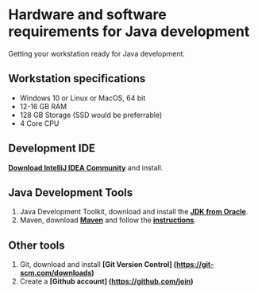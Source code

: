 # Hardware and software requirements for Java development

Getting your workstation ready for Java development.
## Workstation specifications
- Windows 10 or Linux or MacOS, 64 bit
- 12-16 GB RAM
- 128 GB Storage (SSD would be preferrable)
- 4 Core CPU

## Development IDE
**[Download IntelliJ IDEA   Community](https://www.jetbrains.com/idea/download/#section=windows)** and install.

## Java Development Tools
1. Java Development Toolkit, download and install the **[JDK from Oracle](https://www.oracle.com/java/technologies/javase-jdk11-downloads.html)**.
2. Maven, download **[Maven](https://maven.apache.org/download.cgi)** and follow the **[instructions](https://maven.apache.org/install.html)**.

## Other tools
1. Git, download and install **[Git Version Control] (https://git-scm.com/downloads)**
2. Create a **[Github account] (https://github.com/join)**
